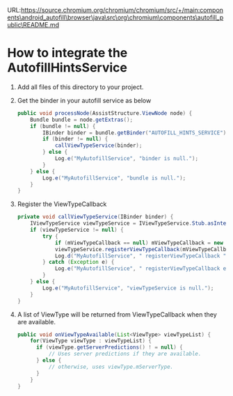 URL:https://source.chromium.org/chromium/chromium/src/+/main:components\android_autofill\browser\java\src\org\chromium\components\autofill_public\README.md
# How to integrate the AutofillHintsService

1. Add all files of this directory to your project.
2. Get the binder in your autofill service as below

    ```java
    public void processNode(AssistStructure.ViewNode node) {
        Bundle bundle = node.getExtras();
        if (bundle != null) {
            IBinder binder = bundle.getBinder("AUTOFILL_HINTS_SERVICE");
            if (binder != null) {
                callViewTypeService(binder);
            } else {
                Log.e("MyAutofillService", "binder is null.");
            }
        } else {
            Log.e("MyAutofillService", "bundle is null.");
        }
    }
    ```

3. Register the ViewTypeCallback

    ```java
    private void callViewTypeService(IBinder binder) {
        IViewTypeService viewTypeService = IViewTypeService.Stub.asInterface(binder);
        if (viewTypeService != null) {
            try {
                if (mViewTypeCallback == null) mViewTypeCallback = new ViewTypeCallback();
                viewTypeService.registerViewTypeCallback(mViewTypeCallback.getBinder());
                Log.d("MyAutofillService", " registerViewTypeCallback ");
            } catch (Exception e) {
                Log.e("MyAutofillService", " registerViewTypeCallback exception", e);
            }
        } else {
            Log.e("MyAutofillService", "viewTypeService is null.");
        }
    }
    ```

4. A list of ViewType will be returned from ViewTypeCallback when they are available.

    ```java
    public void onViewTypeAvailable(List<ViewType> viewTypeList) {
        for(ViewType viewType : viewTypeList) {
          if (viewType.getServerPredictions() ! = null) {
              // Uses server predictions if they are available.
          } else {
              // otherwise, uses viewType.mServerType.
          }
        }
    }
    ```
